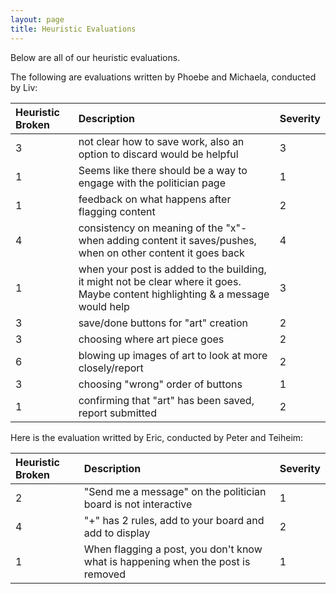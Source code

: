 ```yaml
---
layout: page
title: Heuristic Evaluations
---
```


Below are all of our heuristic evaluations.

The following are evaluations written by Phoebe and Michaela, conducted by Liv:

| Heuristic Broken | Description | Severity |
| :------ |:--- | :--- |
| 3 | not clear how to save work, also an option to discard would be helpful | 3 |
| 1 | Seems like there should be a way to engage with the politician page | 1 |
| 1 | feedback on what happens after flagging content | 2 |
| 4 | consistency on meaning of the "x"- when adding content it saves/pushes, when on other content it goes back | 4 |
| 1 | when your post is added to the building, it might not be clear where it goes. Maybe content highlighting & a message would help | 3 |
| 3 | save/done buttons for "art" creation | 2 |
| 3 | choosing where art piece goes | 2 |
| 6 | blowing up images of art to look at more closely/report | 2 |
| 3 | choosing "wrong" order of buttons | 1 |
| 1 | confirming that "art" has been saved, report submitted | 2 |

Here is the evaluation writted by Eric, conducted by Peter and Teiheim:

| Heuristic Broken | Description | Severity |
| :------ |:--- | :--- |
| 2 | "Send me a message" on the politician board is not interactive | 1 |
| 4 | "+" has 2 rules, add to your board and add to display | 2 |
| 1 | When flagging a post, you don't know what is happening when the post is removed | 1 |
